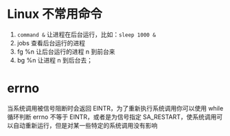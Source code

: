 # Linux 不常用命令

1. `command &` 让进程在后台运行，比如：`sleep 1000 &`
2. jobs 查看后台运行的进程
3. fg %n 让后台运行的进程 n 到前台来
4. bg %n 让进程 n 到后台去；


# errno

当系统调用被信号阻断时会返回 EINTR，为了重新执行系统调用你可以使用 while 循环判断 errno 不等于 EINTR，或者是为信号指定 SA_RESTART，使系统调用可以自动重新运行，但是对某一些特定的系统调用没有影响